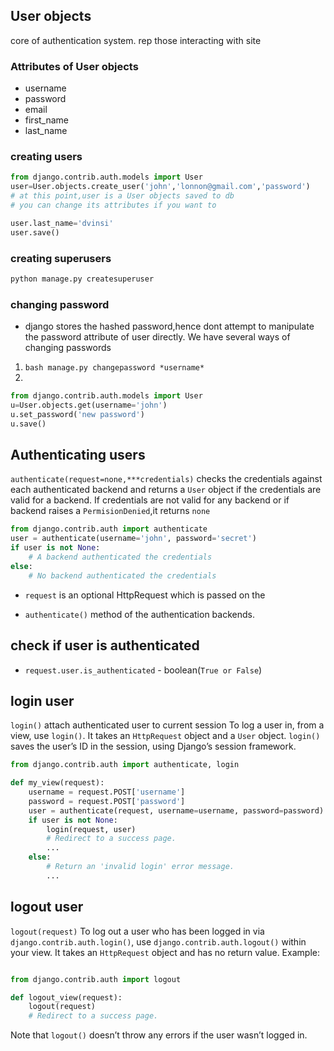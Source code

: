 ## User objects
core of authentication system. rep those interacting with site

### Attributes of User objects
- username
- password
- email 
- first_name
- last_name

### creating users
```py
from django.contrib.auth.models import User
user=User.objects.create_user('john','lonnon@gmail.com','password')
# at this point,user is a User objects saved to db
# you can change its attributes if you want to

user.last_name='dvinsi'
user.save()
```
### creating superusers
```bash
python manage.py createsuperuser
```

### changing password
- django stores the hashed password,hence dont attempt to manipulate the password attribute of user directly.
We have several ways of changing passwords

1. ```bash manage.py changepassword *username* ```
2. 
```py
from django.contrib.auth.models import User
u=User.objects.get(username='john')
u.set_password('new password')
u.save()
```

## Authenticating users
`authenticate(request=none,***credentials)`
checks the credentials against each authenticated backend and returns a `User` object if the credentials are valid for a backend. If credentials are not valid for any backend or if backend raises a `PermisionDenied`,it returns `none`
```py
from django.contrib.auth import authenticate
user = authenticate(username='john', password='secret')
if user is not None:
    # A backend authenticated the credentials
else:
    # No backend authenticated the credentials
```
- `request` is an optional HttpRequest which is passed on the 

- `authenticate()` method of the authentication backends.



## check if user is authenticated
- `request.user.is_authenticated` - boolean(`True or False`)

## login user

`login()` attach authenticated user to current session
To log a user in, from a view, use `login()`. It takes an `HttpRequest` object and a `User` object. `login()` saves the user’s ID in the session, using Django’s session framework.
```py
from django.contrib.auth import authenticate, login

def my_view(request):
    username = request.POST['username']
    password = request.POST['password']
    user = authenticate(request, username=username, password=password)
    if user is not None:
        login(request, user)
        # Redirect to a success page.
        ...
    else:
        # Return an 'invalid login' error message.
        ...

```
## logout user
`logout(request)`
To log out a user who has been logged in via `django.contrib.auth.login()`, use `django.contrib.auth.logout()` within your view. It takes an `HttpRequest` object and has no return value. Example:
```py

from django.contrib.auth import logout

def logout_view(request):
    logout(request)
    # Redirect to a success page.

```
Note that `logout()` doesn’t throw any errors if the user wasn’t logged in.